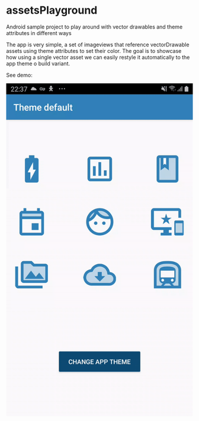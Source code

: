 # assetsPlayground
Android sample project to play around with vector drawables and theme attributes in different ways

The app is very simple, a set of imageviews that reference vectorDrawable assets using theme attributes to set their color. The goal is to showcase how using a single vector asset we can easily restyle it automatically to the app theme o build variant. 

See demo: 

![Theme change](https://github.com/JorgeMucientes/assetsPlayground/blob/master/readmeAssets/appDemo.gif)

